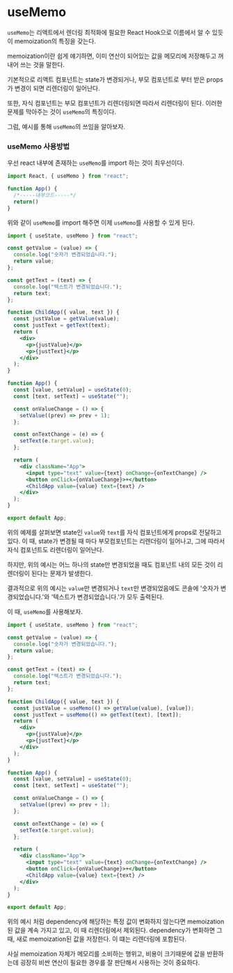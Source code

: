 # **useMemo**

`useMemo`는 리액트에서 렌더링 최적화에 필요한 React Hook으로 이름에서 알 수 있듯이 memoization의 특징을 갖는다.

memoization이란 쉽게 얘기하면, 이미 연산이 되어있는 값을 메모리에 저장해두고 꺼내어 쓰는 것을 말한다.

기본적으로 리액트 컴포넌트는 state가 변경되거나, 부모 컴포넌트로 부터 받은 props가 변경이 되면 리렌더링이 일어난다.

또한, 자식 컴포넌트는 부모 컴포넌트가 리렌더링되면 따라서 리렌더링이 된다. 이러한 문제를 막아주는 것이 `useMemo`의 특징이다.

그럼, 예시를 통해 `useMemo`의 쓰임을 알아보자.

### **useMemo 사용방법**

우선 react 내부에 존재하는 `useMemo`를 import 하는 것이 최우선이다.

```jsx
import React, { useMemo } from "react";

function App() {
  /*-----내부코드-----*/
  return()
}
```

위와 같이 `useMemo`를 import 해주면 이제 `useMemo`를 사용할 수 있게 된다.

```jsx
import { useState, useMemo } from "react";

const getValue = (value) => {
  console.log("숫자가 변경되었습니다.");
  return value;
};

const getText = (text) => {
  console.log("텍스트가 변경되었습니다.");
  return text;
};

function ChildApp({ value, text }) {
  const justValue = getValue(value);
  const justText = getText(text);
  return (
    <div>
      <p>{justValue}</p>
      <p>{justText}</p>
    </div>
  );
}

function App() {
  const [value, setValue] = useState(0);
  const [text, setText] = useState("");

  const onValueChange = () => {
    setValue((prev) => prev + 1);
  };

  const onTextChange = (e) => {
    setText(e.target.value);
  };

  return (
    <div className="App">
      <input type="text" value={text} onChange={onTextChange} />
      <button onClick={onValueChange}>+</button>
      <ChildApp value={value} text={text} />
    </div>
  );
}

export default App;
```

위의 예제를 살펴보면 state인 `value`와 `text`를 자식 컴포넌트에게 props로 전달하고 있다. 이 때, state가 변경될 때 마다 부모컴포넌트는 리렌더링이 일어나고, 그에 따라서 자식 컴포넌트도 리렌더링이 일어난다.

하지만, 위의 예시는 어느 하나의 state만 변경되었을 때도 컴포넌트 내의 모든 것이 리렌더링이 된다는 문제가 발생한다.

결과적으로 위의 예시는 `value`만 변경되거나 `text`만 변경되었음에도 콘솔에 '숫자가 변경되었습니다.'와 '텍스트가 변경되었습니다.'가 모두 출력된다.

이 때, `useMemo`를 사용해보자.

```jsx
import { useState, useMemo } from "react";

const getValue = (value) => {
  console.log("숫자가 변경되었습니다.");
  return value;
};

const getText = (text) => {
  console.log("텍스트가 변경되었습니다.");
  return text;
};

function ChildApp({ value, text }) {
  const justValue = useMemo(() => getValue(value), [value]);
  const justText = useMemo(() => getText(text), [text]);
  return (
    <div>
      <p>{justValue}</p>
      <p>{justText}</p>
    </div>
  );
}

function App() {
  const [value, setValue] = useState(0);
  const [text, setText] = useState("");

  const onValueChange = () => {
    setValue((prev) => prev + 1);
  };

  const onTextChange = (e) => {
    setText(e.target.value);
  };

  return (
    <div className="App">
      <input type="text" value={text} onChange={onTextChange} />
      <button onClick={onValueChange}>+</button>
      <ChildApp value={value} text={text} />
    </div>
  );
}

export default App;
```

위의 예시 처럼 dependency에 해당하는 특정 값이 변화하지 않는다면 memoization된 값을 계속 가지고 있고, 이 때 리렌더링에서 제외된다. dependency가 변화하면 그 때, 새로 memoization된 값을 저장한다. 이 떄는 리렌더링에 포함된다.

사실 memoization 자체가 메모리를 소비하는 행위고, 비용이 크기때문에 값을 반환하는데 굉장히 비싼 연산이 필요한 경우를 잘 판단해서 사용하는 것이 중요하다.
